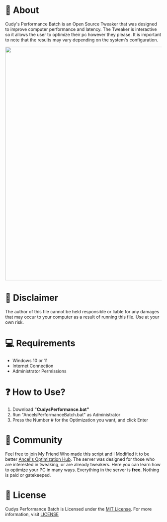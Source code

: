 # 👏 About
Cudy's Performance Batch is an Open Source Tweaker that was designed to improve computer performance and latency. The Tweaker is interactive so it allows the user to optimize their pc however they please. It is important to note that the results may vary depending on the system's configuration.

<p align="center">
<img src="https://github.com/Cudys/Cudys-Performance-Batch/blob/main/images/preview.png" width="750">
</p>

# 🚨 Disclaimer
The author of this file cannot be held responsible or liable for any damages that may occur to your computer as a result of running this file. Use at your own risk.

# 💻 Requirements
- Windows 10 or 11
- Internet Connection
- Administrator Permissions

# ❓ How to Use?
1. Download **"CudysPerformance.bat"**
2. Run "AncelsPerformanceBatch.bat" as Administrator
3. Press the Number # for the Optimization you want, and click Enter

# 🤝 Community
Feel free to join My Friend Who made this script and i Modified it to be better [Ancel's Optimization Hub](https://discord.gg/ZhZ8eJZc42). The server was designed for those who are interested in tweaking, or are already tweakers. Here you can learn how to optimize your PC in many ways. Everything in the server is **free**. Nothing is paid or gatekeeped.

# 📜 License
 Cudys Performance Batch is Licensed under the [MIT License](https://opensource.org/licenses/MIT). For more information, visit [LICENSE](https://github.com/Cudys/Cudys-Performance-Batch/blob/main/LICENSE)
